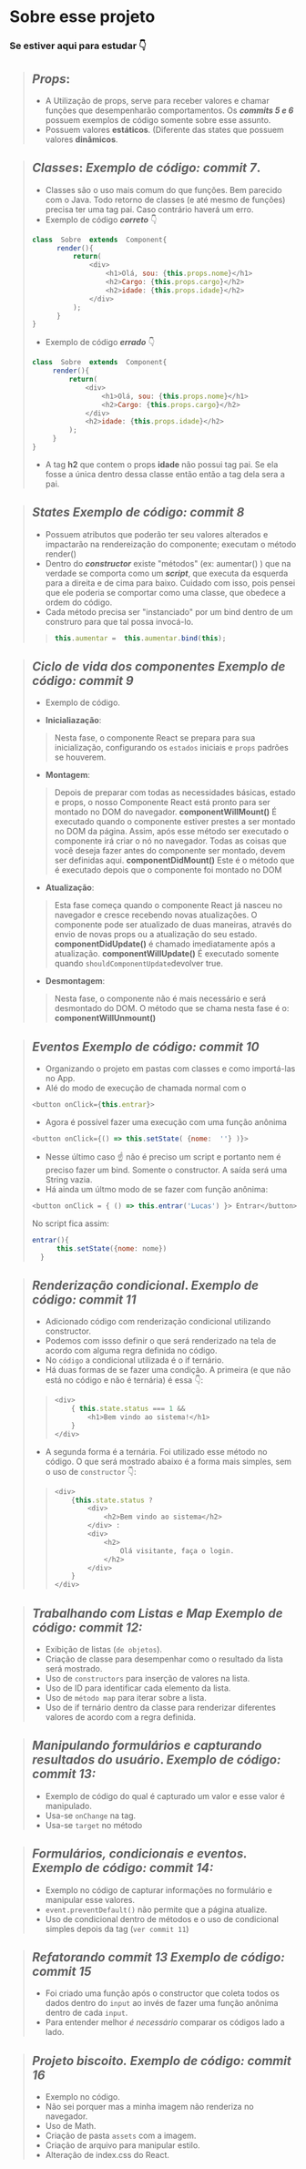# Sobre esse projeto
### Se estiver aqui para estudar :point_down:
> _**Props**_:
> -
> - A Utilização de props, serve para receber valores e chamar funções que desempenharão comportamentos. Os _**commits 5 e 6**_ possuem exemplos de código somente sobre esse assunto.
> - Possuem valores **estáticos**. (Diferente das states que possuem valores **dinâmicos**.

>  _**Classes**_:
> _Exemplo de código:_ _**commit 7**_.
> -
> - Classes são o uso mais comum do que funções. Bem parecido com o Java. 
> Todo retorno de classes (e até mesmo de funções) precisa ter uma tag pai. Caso contrário haverá um erro.
> - Exemplo de código _**correto**_ :point_down:
> ~~~javascript
> class  Sobre  extends  Component{
> 		render(){
>			return(
>				<div>
>					<h1>Olá, sou: {this.props.nome}</h1>
>					<h2>Cargo: {this.props.cargo}</h2>
>					<h2>idade: {this.props.idade}</h2>
>				</div>
>			);
>		}
> }
> ~~~
> - Exemplo de código _**errado**_ :point_down:
>  ~~~javascript
> class  Sobre  extends  Component{
> 		render(){
>			return(
>				<div>
>					<h1>Olá, sou: {this.props.nome}</h1>
>					<h2>Cargo: {this.props.cargo}</h2>
>				</div>
> 				<h2>idade: {this.props.idade}</h2>
>			);
>		}
> }
> ~~~
> - A tag **h2** que contem o props **idade** não possui tag pai. Se ela fosse a única dentro dessa classe então então a tag dela sera a pai. 

> _**States**_
> _Exemplo de código:_ _**commit 8**_
> -
> - Possuem atributos que poderão ter seu valores alterados e impactarão na rendereização do componente; executam o método render()
> - Dentro do ***constructor*** existe "métodos" (ex: aumentar() ) que na verdade se comporta como um _**script**_, que executa da esquerda para a direita e de cima para baixo. Cuidado com isso, pois pensei que ele poderia se comportar como uma classe, que obedece a ordem do código. 
> - Cada método precisa ser "instanciado" por um bind dentro de um construro para que tal possa invocá-lo.
> > ~~~javascript
> > this.aumentar =  this.aumentar.bind(this);
> >  ~~~

> _**Ciclo de vida dos componentes**_
> _**Exemplo de código: commit 9**_
> -
> - Exemplo de código.
> 
> - **Inicialiazação**:
> > Nesta fase, o componente React se prepara para sua inicialização, configurando os `estados` iniciais e `props` padrões se houverem.
> 
> - **Montagem**:
> > Depois de preparar com todas as necessidades básicas, estado e props, o nosso Componente React está pronto para ser montado no DOM do navegador.
> > **componentWillMount()** É executado quando o componente estiver prestes a ser montado no DOM da página. Assim, após esse método ser executado o componente irá criar o nó no navegador. Todas as coisas que você deseja fazer antes do componente ser montado, devem ser definidas aqui.
> > **componentDidMount()** Este é o método que é executado depois que o componente foi montado no DOM
>
> - **Atualização**:
> > Esta fase começa quando o componente React já nasceu no navegador e cresce recebendo novas atualizações. O componente pode ser atualizado de duas maneiras, através do envio de novas props ou a atualização do seu estado.
> > **componentDidUpdate()** é chamado imediatamente após a atualização.
> > **componentWillUpdate()** É  executado somente quando `shouldComponentUpdate`devolver true.
> 
> - **Desmontagem**:
> > Nesta fase, o componente não é mais necessário e será desmontado do DOM. O método que se chama nesta fase é o: **componentWillUnmount()**

> _**Eventos**_
> _**Exemplo de código: commit 10**_
> -
> - Organizando o projeto em pastas com classes e como importá-las no App. 
> - Alé do modo de execução de chamada normal com o 
> ~~~javascript
> <button onClick={this.entrar}>
> ~~~
> - Agora é possível fazer uma execução com uma função anônima
> ~~~javascript
> <button onClick={() => this.setState( {nome:  ''} )}>
> ~~~
> - Nesse último caso :point_up: não é preciso um script e portanto nem é preciso fazer um bind. Somente o constructor. A saída será uma String vazia. 
> - Há ainda um últmo modo de se fazer com função anônima:
> ~~~javascript
> <button onClick = { () => this.entrar('Lucas') }> Entrar</button>
> ~~~
> No script fica assim: 
> ~~~javascript
> entrar(){
> 		this.setState({nome: nome})
>	}
> ~~~

> _**Renderização condicional**_.
> _**Exemplo de código: commit 11**_
> -
> - Adicionado código com renderização condicional utilizando constructor.
> - Podemos com issso definir o que será renderizado na tela de acordo com alguma regra definida no código.
> - No `código` a condicional utilizada é o if ternário. 
> - Há duas formas de se fazer uma condição. A primeira (e que não está no código e não é ternária) é essa :point_down::
> > ~~~javascript
> > <div>
> > 	{ this.state.status === 1 &&
> > 		<h1>Bem vindo ao sistema!</h1>
> > 	}
> > </div>
> > ~~~
> - A segunda forma é a ternária. Foi utilizado esse método no código. O que será mostrado abaixo é a forma mais simples, sem o uso de `constructor` :point_down::
> > ~~~javascript
> > <div>
> > 	{this.state.status ?
> > 		<div>
> > 			<h2>Bem vindo ao sistema</h2>
> > 		</div> : 
> > 		<div>
> > 			<h2>
> > 				Olá visitante, faça o login.
> > 			</h2>
> > 		</div>
> > 	}
> > </div>
> > ~~~

> _**Trabalhando com Listas e Map**_
> _**Exemplo de código: commit 12:**_
> -
> - Exibição de listas (`de objetos`). 
> - Criação de classe para desempenhar como o resultado da lista será mostrado.
> - Uso de `constructors` para inserção de valores na lista. 
> - Uso de ID para identificar cada elemento da lista. 
> - Uso de `método map` para iterar sobre a lista.
> - Uso de if ternário dentro da classe para renderizar diferentes valores de acordo com a regra definida.

> _**Manipulando formulários e capturando resultados do usuário**_.
> _**Exemplo de código: commit 13:**_
> -
> - Exemplo de código do qual é capturado um valor e esse valor é manipulado. 
> - Usa-se `onChange` na tag. 
> - Usa-se `target` no método 

> _**Formulários, condicionais e eventos.**_
> _**Exemplo de código: commit 14:**_
> -
> - Exemplo no código de capturar informações no formulário e manipular esse valores.
> - `event.preventDefault()` não permite que a página atualize.
> - Uso de condicional dentro de métodos e o uso de condicional simples depois da tag (`ver commit 11`)

> _**Refatorando commit 13**_
> _**Exemplo de código: commit 15**_
> -
> - Foi criado uma função após o constructor que coleta todos os dados dentro do `input` ao invés de fazer uma função anônima dentro de cada `input`.
> - Para entender melhor _é necessário_ comparar os códigos lado a lado. 

> _**Projeto biscoito.**_
> _**Exemplo de código: commit 16**_
> -
> - Exemplo no código. 
> - Não sei porquer mas a minha imagem não renderiza no navegador. 
> - Uso de Math.
> - Criação de pasta `assets` com a imagem.
> - Criação de arquivo para manipular estilo. 
> - Alteração de index.css do React. 